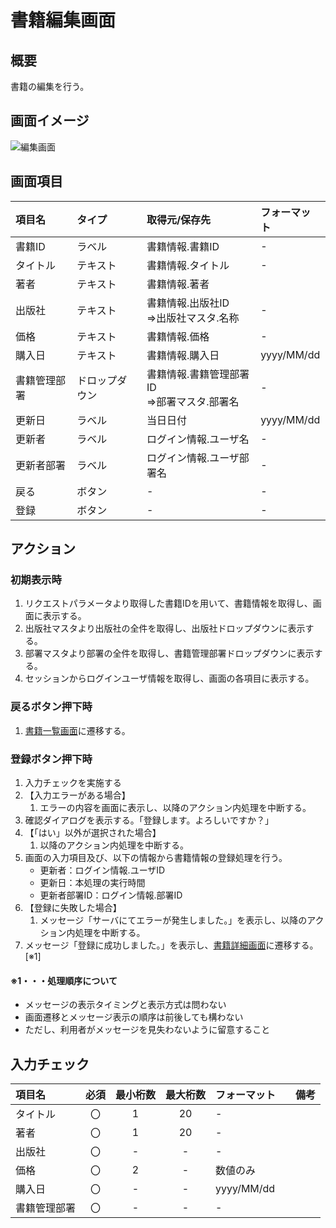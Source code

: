 # 書籍編集画面

## 概要

書籍の編集を行う。

## 画面イメージ

![編集画面](images/screen/edit.png)

## 画面項目

| 項目名       | タイプ         | 取得元/保存先                              | フォーマット |
| :----------- | :------------- | :----------------------------------------- | :--- |
| 書籍ID       | ラベル         | 書籍情報.書籍ID                         | -    |
| タイトル     | テキスト       | 書籍情報.タイトル                       | -    |
| 著者         | テキスト       | 書籍情報.著者                           |      |
| 出版社       | テキスト       | 書籍情報.出版社ID<br>=>出版社マスタ.名称         | -    |
| 価格         | テキスト       | 書籍情報.価格                           | -    |
| 購入日       | テキスト       | 書籍情報.購入日                         | yyyy/MM/dd    |
| 書籍管理部署 | ドロップダウン | 書籍情報.書籍管理部署ID<br>=>部署マスタ.部署名 | -    |
| 更新日       | ラベル         | 当日日付                                   | yyyy/MM/dd    |
| 更新者       | ラベル         | ログイン情報.ユーザ名                      | -    |
| 更新者部署   | ラベル         | ログイン情報.ユーザ部署名                  | -    |
| 戻る         | ボタン         | -                                          | -    |
| 登録         | ボタン         | -                                          | -    |

## アクション

### 初期表示時

1. リクエストパラメータより取得した書籍IDを用いて、書籍情報を取得し、画面に表示する。
1. 出版社マスタより出版社の全件を取得し、出版社ドロップダウンに表示する。
1. 部署マスタより部署の全件を取得し、書籍管理部署ドロップダウンに表示する。
1. セッションからログインユーザ情報を取得し、画面の各項目に表示する。

### 戻るボタン押下時

1. [書籍一覧画面](list.md)に遷移する。

### 登録ボタン押下時

1. 入力チェックを実施する
2. 【入力エラーがある場合】
    1. エラーの内容を画面に表示し、以降のアクション内処理を中断する。
3. 確認ダイアログを表示する。「登録します。よろしいですか？」
4. 【「はい」以外が選択された場合】
    1. 以降のアクション内処理を中断する。
5. 画面の入力項目及び、以下の情報から書籍情報の登録処理を行う。
    - 更新者：ログイン情報.ユーザID
    - 更新日：本処理の実行時間
    - 更新者部署ID：ログイン情報.部署ID
6. 【登録に失敗した場合】
    1. メッセージ「サーバにてエラーが発生しました。」を表示し、以降のアクション内処理を中断する。
2. メッセージ「登録に成功しました。」を表示し、[書籍詳細画面](detail.md)に遷移する。[※1]

#### ※1・・・処理順序について

- メッセージの表示タイミングと表示方式は問わない
- 画面遷移とメッセージ表示の順序は前後しても構わない
- ただし、利用者がメッセージを見失わないように留意すること


## 入力チェック

| 項目名 | 必須 | 最小桁数 | 最大桁数 | フォーマット |　備考 |
|:-|:-:|:-:|:-:|:-|:-|
| タイトル | 〇 | 1 | 20| - | |
| 著者 | 〇 | 1 | 20 | -|  |
| 出版社 | 〇 | - | - | -| |
| 価格 | 〇 | 2 | - | 数値のみ | |
| 購入日 | 〇 | - | - | yyyy/MM/dd | |
| 書籍管理部署 | 〇 | - | - | -| |
